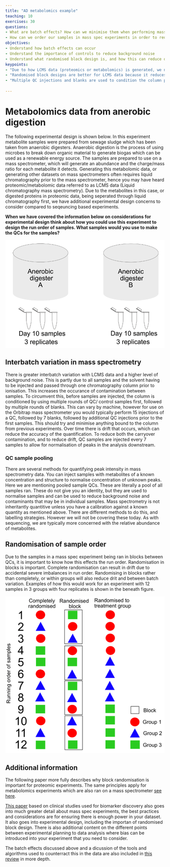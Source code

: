 ```yaml
---
title: "AD metabolomics example"
teaching: 10
exercises: 30
questions:
- What are batch effects? How can we minimise them when performing mass spec experiments?
- How can we order our samples in mass spec experiments in order to reduce biases in the data?
objectives:
- Understand how batch effects can occur   
- Understand the importance of controls to reduce background noise
- Understand what randomised block design is, and how this can reduce downstream analysis problems
keypoints:
- "Due to how LCMS data (proteomics or metabolomics) is generated, we need to consider how our sample running order can be altered to reduce biases in the collected data"
- "Randomised block designs are better for LCMS data because it reduces drift between calibrations. It also reduces the chance of accidental severe imbalances in run order"
- "Multiple QC injections and blanks are used to condition the column prior to the first samplesbeing injected to reduce carryover from previous experiments"

---
```



# Metabolomics data from anerobic digestion

The following experimental design is shown below. In this experiment metabolite samples were prepared from sewage sludge which has been taken from anaerobic digesters. Anaerobic digestion is the process of using microbes to break down organic material to generate biogas which can be used as a renewable energy source. The samples are prepared to use on a mass spectrometer, which will generate an abundance and the charge/mass ratio for each metabolite it detects. Generating this metabolomic data, or generating other datasets on mass spectrometers often requires liquid chromatography prior to the mass spectrometer, hence you may have heard proteomic/metabolomic data referred to as LCMS data (Liquid chromatography mass spectrometry). Due to the metabolites in this case, or digested proteins in proteomic data, being seperated through liquid chromatography first, we have additional experimental design concerns to consider compared to seqeuncing based experiments.


**When we have covered the information below on considerations for experimental design think about how you could use this experiment to design the run order of samples. What samples would you use to make the QCs for the samples?**

![AD_design](../fig/AD_samples.png)

## Interbatch variation in mass spectrometry

There is greater interbatch variation with LCMS data and a higher level of background noise. This is partly due to all samples and the solvent having to be injected and passed through one chromatography column prior to ionisation. This increases the occurance of contamination between samples. To circumvent this, before samples are injected, the column is conditioned by using multiple rounds of QC/ control samples first, followed by multiple rounds of blanks. This can vary by machine, however for use on the Orbitrap mass spectrometer you would typically perform 15 injections of a QC, followed by 7 blanks, followed by additional QC injections prior to the first samples. This should try and minimise anything bound to the column from previous experiments. Over time there is drift that occurs, which can reduce the accuracy of the quantification. To reduce both the carryover contamination, and to reduce drift, QC samples are injected every 7 samples to allow for normalisation of peaks in the analysis downstream.

### QC sample pooling

There are several methods for quantifying peak intensity in mass spectrometry data. You can inject samples with metabolites of a known concentration and structure to normalise concentration of unknown peaks. Here we are mentioning pooled sample QCs.  These are literally a pool of all samples ran. These do not give you an identity, but they are used to normalise samples and can be used to reduce background noise and contaminants that may be in individual samples. Mass spectrometry is not inheritantly quantitive unless you have a calibration against a known quantity as mentioned above. There are different methods to do this, and labelling strategies. However we will not be covering these today. As with sequencing, we are typically more concerned with the relative abundance of metabolites.

## Randomisation of sample order

Due to the samples in a mass spec experiment being ran in blocks between QCs, it is important to know how this effects the run order. Randomisation in blocks is important. Complete randomisation can result in drift due to accidental severe imbalances in run order. Randomising in blocks rather than completely, or within groups will also reduce drit and between batch variation. Examples of how this would work for an experiment with 12 samples in 3 groups with four replicates is shown in the beneath figure.  

![block_design](../fig/block_design.png)


## Additional information

The following paper more fully describes why block randomisation is important for proteomic experiments. The same principles apply for metabolomics experiments which are also ran on a mass spectrometer [see here](https://pubs.acs.org/doi/10.1021/acs.jproteome.0c00536).

[This paper](https://www.nature.com/articles/s41596-021-00566-6#Sec23) based on clinical studies used for biomarker discovery also goes into much greater detail about mass spec experiments, the best practices and considerations are for ensuring there is enough power in your dataset. It also goes into experimental design, including the importan of randomised block design. There is also additional content on the different points between experimental planning to data analysis where bias can be introduced into your experiment that you need to consider.

The batch effects discussed above and a dicussion of the tools and algorithms used to counterract this in the data are also included in [this review](https://analyticalsciencejournals.onlinelibrary.wiley.com/doi/full/10.1002/mas.21672) in more depth.
